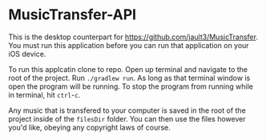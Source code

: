 # MusicTransfer-API

This is the desktop counterpart for https://github.com/jault3/MusicTransfer. You must run this application before you can run that application on your iOS device. 

To run this applcatin clone to repo. Open up terminal and navigate to the root of the project. Run `./gradlew run`. As long as that terminal window is open the program will be running. To stop the program from running while in terminal, hit `ctrl`-`c`.

Any music that is transfered to your computer is saved in the root of the project inside of the `filesDir` folder. You can then use the files however you'd like, obeying any copyright laws of course.

